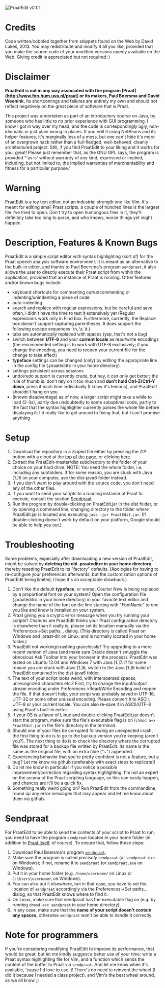 ![PraatEdit v0.1.1](./PraatEdit_screenshot.png "A screenshot of PraatEdit
v0.1.1, along with the Praat Info window.")

Credits
=======

Code written/cobbled together from snippets found on the Web by David Lukeš,
2013\. You may redistribute and modify it all you like, provided that you make
the source code of your modified versions openly available on the Web. Giving
credit is appreciated but not required :)

Disclaimer
==========

**PraatEdit is not in any way associated with the program [Praat]
(http://www.fon.hum.uva.nl/praat) or its makers,
Paul Boersma and David Weenink.** Its shortcomings and failures are entirely my
own and should not reflect negatively on the great piece of software that is
Praat.

This project was undertaken as part of an introductory course on Java, by
someone who has little to no prior experience with GUI programming. I know I got
in way over my head, and the code is correspondingly ugly, non-idiomatic or just
plain wrong in places. If you edit it using NetBeans and its helper features,
it's marginally less of a mess, but one can't hide it's more of an overgrown
hack rather than a full-fledged, well-behaved, cleanly architectured project.
Still, if you find PraatEdit to your liking and it works for you, great! Please
just remember that, as the GNU GPL says, the program is provided  "'as is'
without warranty of any kind, expressed or implied, including, but not limited
to, the implied warranties of merchantability and fitness for a particular
purpose."

Warning
=======

PraatEdit is a toy text editor, not an industrial strength one like Vim. It's
meant for editing small Praat scripts, a couple of hundred lines is the largest
file I've tried to open. Don't try to open humongous files in it, they'll
definitely take too long to parse, and who knows, worse things yet might happen.

Description, Features & Known Bugs
==================================

PraatEdit is a simple script editor with syntax highlighting (sort of) for the
Praat speech analysis software environment. It is meant as an alternative to the
built-in editor, and thanks to Paul Boersma's program `sendpraat`, it also allows
the user to directly execute their Praat script from within the application,
provided that an instance of Praat is running. Other features and/or known bugs
include:

* keyboard shortcuts for commenting out/uncommenting or indenting/unindenting a
  piece of code
* auto-indenting
* search and replace with regular expressions, but be careful and save often, I
  didn't have the time to test it extensively yet (Regular expressions work only
  in Find box. Furthermore, currently, the Replace box doesn't support capturing
  parentheses. It does support the following escape sequences: \n, \r, \t.)
* tabs are automatically replaced with spaces (yep, that's not a bug)
* switch between **UTF-8** and your **current locale** as read/write encodings
  (the recommended setting is to work with UTF-8 exclusively; if you change the
  encoding, you need to reopen your current file for the change to take effect)
* **typeface** settings can be changed (only) by editing the appropriate line in
  the config file (.praateditrc in your home directory)
* settings persistent across sessions
* undo/redo support is currently crude, but hey, it can only get better; the
  rule of thumb is: don't rely on it too much and **don't hold Ctrl-Z/Ctrl-Y
  down**, press it each time individually (I know it's tedious), and PraatEdit
  shouldn't hang on you
* (known disadvantage) as of now, a larger script might take a while to load
  (2-3s), partly due undoubtedly to some suboptimal code, partly to the fact
  that the syntax highlighter currently parses the whole file before displaying
  it; I'd really like to get around to fixing that, but I can't promise anything

Setup
=====

1. Download the repository in a zipped file either by pressing the ZIP button
   with a cloud at the [top of the page](#), or clicking
   [here](https://github.com/dafydd-lukes/PraatEdit/archive/master.zip).
2. Extract the PraatEdit-master/dist subdirectory to the folder of your choice
   on your hard drive. NOTE: You need the whole folder, i.e. including any
   subfolders. If for some reason, you are stuck with Java [1.]6 on your
   computer, use the dist-java6 folder instead.
3. If you don't want to play around with the source code, you don't need any of
   the other files.
4. If you want to send your scripts to a running instance of Praat to execute,
   consult the section [Sendpraat](#sendpraat).
5. Run the program by double-clicking on PraatEdit.jar in the dist folder, or by
   opening a command line, changing directory to the folder where PraatEdit.jar
   is located and executing `java -jar PraatEdit.jar`. (If double-clicking
   doesn't work by default on your platform, Google should be able to help you
   out.)

Troubleshooting
===============

Some problems, especially after downloading a new version of PraatEdit, might be
solved by **deleting the old .praateditrc in your home directory**, thereby
resetting PraatEdit to its "factory" defaults. (Apologies for having to
re-configure your preferences afterwards, but the customization options of
PraatEdit being limited, I hope it's an acceptable drawback.)

1. Don't like the default **typeface**, or worse, Courier New is being replaced
   by a proportional font on your system? Open the configuration file (.praateditrc
   in your home directory) in your favorite text editor and change the name of the
   font on the line starting with "FontName" to one you like and know is installed
   on your system.
1. Praat giving you a cryptic error message when you try running your scripts?
   Chances are PraatEdit thinks your Praat configuration directory is elsewhere
   than it really is; please set its location manually via the Preferences->Set
   paths... dialog. (This directory is called Praat on Windows and .praat-dir on
   Linux, and is normally located in your home folder.)
1. PraatEdit not working/crashing gracelessly? Try upgrading to a more recent
   version of Java (and make sure Oracle doesn't smuggle the obnoxious Ask
   Toolbar into your browser in the process). PraatEdit was tested on Ubuntu
   12\.04 and Windows 7 with Java [1.]7. If for some reason you are stuck with
   Java [1.]6, switch to the Java [1.]6 build of PraatEdit contained in the
   dist-java6 folder.
2. The text of your script looks weird, with interspersed spaces, unrecognized
   characters etc.? First, try to change the input/output stream encoding under
   Preferences->Read/Write Encoding and reopen the file. If that doesn't help,
   your script was probably saved in UTF-16, UTF-32 or some other unusual
   encoding. Please convert it to ASCII, UTF-8 or your current locale.  You can
   also re-save it in ASCII/UTF-8 using Praat's built-in editor.
3. If your OS is a flavor of Linux and double-clicking PraatEdit.jar doesn't
   start the program, make sure the file's executable flag is on (`chmod a+x
   PraatEdit.jar` in the file's directory in the terminal).
4. Should one of your files be corrupted following an unexpected crash, the
   first thing to do is to go to the backup version you're keeping (aren't
   you?). The next thing to do is to check the directory where the corrupted
   file was stored for a backup file written by PraatEdit. Its name is the same
   as the original file, with an extra tilde ("~") appended.
5. Experiencing behavior that you're pretty confident is not a feature, but a
   bug? Let me know via github (preferably with exact steps to replicate)!
6. Do let me know in particular if you notice a possible improvement/correction
   regarding syntax highlighting. I'm not an expert on the arcana of the Praat
   scripting language, so this can easily happen, and chances are it'll be a
   quick fix.
7. Something really weird going on? Run PraatEdit from the commandline, round up
   any error messages that may appear and let me know about them via github.

<a id="sendpraat"></a>Sendpraat
===============================

For PraatEdit to be able to send the contents of your script to Praat to run,
you need to have the program `sendpraat` located in your home folder (in
addition to [Praat itself](http://www.fon.hum.uva.nl/praat/), of course). To
ensure that, follow these steps:

1. Download Paul Boersma's program
   [`sendpraat`](http://www.fon.hum.uva.nl/praat/sendpraat.html).
2. Make sure the program is called *precisely* `sendpraat` (or `sendpraat.exe` on
   Windows); if not, rename it to `sendpraat` (or `sendpraat.exe` on Windows).
3. Put it in your home folder (e.g. `/home/username/` on Linux or
   `C:\Users\username\` on Windows).
3. You can also put it elsewhere, but in that case, you have to set the location
   of `sendpraat` accordingly via the Preferences->Set paths... dialog,
   so that PraatEdit knows where to find it.
4. On Linux, make sure that sendpraat has the executable flag on (e.g. by
   running `chmod a+x sendpraat` in your home directory).
5. In any case, make sure that the **name of your script doesn't contain any
   spaces**, otherwise `sendpraat` won't be able to handle it correctly.

Note for programmers
====================

If you're considering modifying PraatEdit to improve its performance, that would
be great, but let me kindly suggest a better use of your time: write a Praat
syntax highlighting file for Vim, and a function which sends the content of the
buffer to Praat via `sendpraat`. And let me know when it's available, 'cause I'd
love to use it!  There's no need to reinvent the wheel (I did it because I
needed a class project), and Vim's the best wheel around, as we all know ;)
